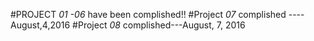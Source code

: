 #PROJECT  *01 -06* have been complished!!
#Project *07* complished ----August,4,2016
#Project *08* complished---August, 7, 2016
